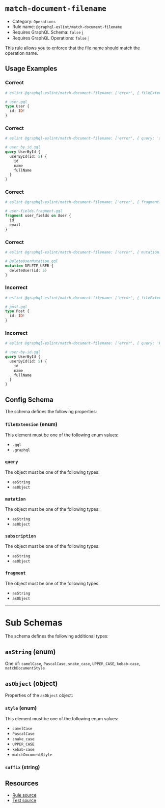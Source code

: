 # `match-document-filename`

- Category: `Operations`
- Rule name: `@graphql-eslint/match-document-filename`
- Requires GraphQL Schema: `false` [ℹ️](../../README.md#extended-linting-rules-with-graphql-schema)
- Requires GraphQL Operations: `false`
  [ℹ️](../../README.md#extended-linting-rules-with-siblings-operations)

This rule allows you to enforce that the file name should match the operation name.

## Usage Examples

### Correct

```graphql
# eslint @graphql-eslint/match-document-filename: ['error', { fileExtension: '.gql' }]

# user.gql
type User {
  id: ID!
}
```

### Correct

```graphql
# eslint @graphql-eslint/match-document-filename: ['error', { query: 'snake_case' }]

# user_by_id.gql
query UserById {
  userById(id: 5) {
    id
    name
    fullName
  }
}
```

### Correct

```graphql
# eslint @graphql-eslint/match-document-filename: ['error', { fragment: { style: 'kebab-case', suffix: '.fragment' } }]

# user-fields.fragment.gql
fragment user_fields on User {
  id
  email
}
```

### Correct

```graphql
# eslint @graphql-eslint/match-document-filename: ['error', { mutation: { style: 'PascalCase', suffix: 'Mutation' } }]

# DeleteUserMutation.gql
mutation DELETE_USER {
  deleteUser(id: 5)
}
```

### Incorrect

```graphql
# eslint @graphql-eslint/match-document-filename: ['error', { fileExtension: '.graphql' }]

# post.gql
type Post {
  id: ID!
}
```

### Incorrect

```graphql
# eslint @graphql-eslint/match-document-filename: ['error', { query: 'PascalCase' }]

# user-by-id.gql
query UserById {
  userById(id: 5) {
    id
    name
    fullName
  }
}
```

## Config Schema

The schema defines the following properties:

### `fileExtension` (enum)

This element must be one of the following enum values:

- `.gql`
- `.graphql`

### `query`

The object must be one of the following types:

- `asString`
- `asObject`

### `mutation`

The object must be one of the following types:

- `asString`
- `asObject`

### `subscription`

The object must be one of the following types:

- `asString`
- `asObject`

### `fragment`

The object must be one of the following types:

- `asString`
- `asObject`

---

# Sub Schemas

The schema defines the following additional types:

## `asString` (enum)

One of: `camelCase`, `PascalCase`, `snake_case`, `UPPER_CASE`, `kebab-case`, `matchDocumentStyle`

## `asObject` (object)

Properties of the `asObject` object:

### `style` (enum)

This element must be one of the following enum values:

- `camelCase`
- `PascalCase`
- `snake_case`
- `UPPER_CASE`
- `kebab-case`
- `matchDocumentStyle`

### `suffix` (string)

## Resources

- [Rule source](../../packages/plugin/src/rules/match-document-filename.ts)
- [Test source](../../packages/plugin/tests/match-document-filename.spec.ts)
